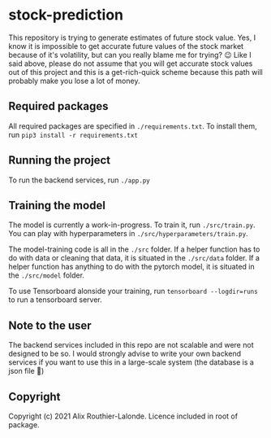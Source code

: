 # stock-prediction

This repository is trying to generate estimates of future stock value.
Yes, I know it is impossible to get accurate future values of the stock market because of it's volatility, but can you really blame me for trying? 😉️
Like I said above, please do not assume that you will get accurate stock values out of this project and this is a get-rich-quick scheme because this path will probably make you lose a lot of money.

## Required packages

All required packages are specified in `./requirements.txt`.
To install them, run `pip3 install -r requirements.txt`

## Running the project

To run the backend services, run `./app.py`

## Training the model

The model is currently a work-in-progress. To train it, run `./src/train.py`.
You can play with hyperparameters in `./src/hyperparameters/train.py`.

The model-training code is all in the `./src` folder.
If a helper function has to do with data or cleaning that data, it is situated in the `./src/data` folder.
If a helper function has anything to do with the pytorch model, it is situated in the `./src/model` folder.

To use Tensorboard alonside your training, run `tensorboard --logdir=runs` to run a tensorboard server.

## Note to the user

The backend services included in this repo are not scalable and were not designed to be so. I would strongly advise to write your own backend services if you want to use this in a large-scale system (the database is a json file 🙂️)

## Copyright

Copyright (c) 2021 Alix Routhier-Lalonde. Licence included in root of package.
